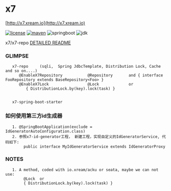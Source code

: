 # x7
   [http://x7.xream.io](http://x7.xream.io) 
   
[![license](https://img.shields.io/github/license/x-ream/x7.svg)](https://www.apache.org/licenses/LICENSE-2.0.html)
[![maven](https://img.shields.io/maven-central/v/io.xream.x7/x7-parent.svg)](https://search.maven.org/search?q=io.xream)
![springboot](https://img.shields.io/badge/springboot-v3.1.5-green.svg)
![jdk](https://img.shields.io/badge/jdk-v17.0.8-orange.svg)

   x7/x7-repo [DETAILED README](https://github.com/x-ream/x7/blob/master/x7-repo/README.md)


### GLIMPSE
       
       x7-repo     (sqli,  Spring JdbcTemplate, Distribution Lock, Cache and so on....)
          @EnableX7Repository           @Repository       and { interface FooRepository extends BaseRepository<Foo> }
          @EnableX7Lock                 @Lock             or  
             { DistributionLock.by(key).lock(task) }

        
       x7-spring-boot-starter


###  如何使用第三方id生成器
       1. @SpringBootApplication(exclude = IdGeneratorAutoConfiguration.class)
       2. 参照x7-id-generator工程， 新建工程，实现自定义的IdGeneratorService, 代码如下:
            public interface MyIdGeneratorService extends IdGeneratorProxy       
       
### NOTES
       1. A method, coded with io.xream/acku or seata, maybe we can not use:
            @Lock  or 
            { DistributionLock.by(key).lock(task) }
 
            